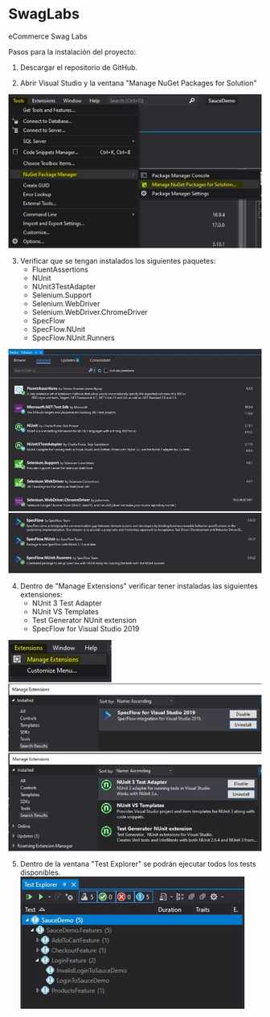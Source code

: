 # SwagLabs
eCommerce Swag Labs

Pasos para la instalación del proyecto:

1) Descargar el repositorio de GitHub.

2) Abrir Visual Studio y la ventana "Manage NuGet Packages for Solution"

![Manage NuGet Packages for Solution](https://github.com/MariaPiaGoicoechea/SwagLabs/blob/main/Images/Nuget.JPG)

3) Verificar que se tengan instalados los siguientes paquetes:
    - FluentAssertions
    - NUnit
    - NUnit3TestAdapter
    - Selenium.Support
    - Selenium.WebDriver
    - Selenium.WebDriver.ChromeDriver
    - SpecFlow
    - SpecFlow.NUnit
    - SpecFlow.NUnit.Runners

![Packages_1](https://github.com/MariaPiaGoicoechea/SwagLabs/blob/main/Images/Nuget2.JPG)
![Packages_2](https://github.com/MariaPiaGoicoechea/SwagLabs/blob/main/Images/Nuget3.JPG)

4) Dentro de "Manage Extensions" verificar tener instaladas las siguientes extensiones:
    - NUnit 3 Test Adapter
    - NUnit VS Templates
    - Test Generator NUnit extension
    - SpecFlow for Visual Studio 2019

![Extensions](https://github.com/MariaPiaGoicoechea/SwagLabs/blob/main/Images/Extensions1.JPG)
![Extensions_1](https://github.com/MariaPiaGoicoechea/SwagLabs/blob/main/Images/Extensions2.JPG)
![Extensions_2](https://github.com/MariaPiaGoicoechea/SwagLabs/blob/main/Images/Extensions3.JPG)

5) Dentro de la ventana "Test Explorer" se podrán ejecutar todos los tests disponibles.
![Test_Explorer](https://github.com/MariaPiaGoicoechea/SwagLabs/blob/main/Images/Test.JPG)